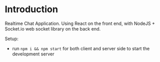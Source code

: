 # Introduction

Realtime Chat Application. Using React on the front end, with NodeJS + Socket.io web socket library on the back end. 

Setup:
- run ```npm i && npm start``` for both client and server side to start the development server
